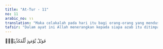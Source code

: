 ```yaml
---
title: "At-Tur - 11"
no: 11
arabic_no: ١١
translation: "Maka celakalah pada hari itu bagi orang-orang yang mendustakan."
tafsir: "Dalam ayat ini Allah menerangkan kepada siapa azab itu ditimpakan setelah terjadinya guncangan langit dan beterbangan gunung-gunung yaitu kepada orang-orang pendusta yang bergelimang dengan kebatilan dan selalu menolak kebenaran serta tidak ingat akan adanya hari perhitungan dan tidak pernah takut akan adanya siksaan Tuhan."
---
```


فَوَيْلٌ يَّوْمَىِٕذٍ لِّلْمُكَذِّبِيْنَۙ  
